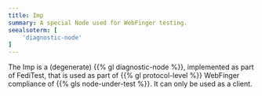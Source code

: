 ```yaml
---
title: Imp
summary: A special Node used for WebFinger testing.
seealsoterm: [
    'diagnostic-node'
]
---
```


The Imp is a (degenerate) {{% gl diagnostic-node %}}, implemented as part of FediTest, that
is used as part of {{% gl protocol-level %}} WebFinger compliance of
{{% gls node-under-test %}}. It can only be used as a client.
